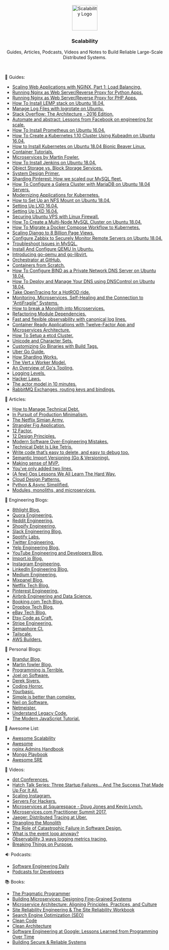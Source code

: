 <p align="center">
    <img alt="Scalability Logo" src="https://raw.githubusercontent.com/Clivern/Scalability/main/images/logo.png" height="80" />
    <h3 align="center">Scalability</h3>
    <p align="center">Guides, Articles, Podcasts, Videos and Notes to Build Reliable Large-Scale Distributed Systems.</p>
</p>
<br/>


:orange_book: Guides:

* [Scaling Web Applications with NGINX, Part 1: Load Balancing.](https://www.nginx.com/blog/scaling-web-applications-nginx-part-load-balancing/)
* [Running Nginx as Web Server/Reverse Proxy for Python Apps.](https://www.digitalocean.com/community/tutorials/how-to-set-up-django-with-postgres-nginx-and-gunicorn-on-ubuntu-16-04)
* [Running Nginx as Web Server/Reverse Proxy for PHP Apps.](https://www.digitalocean.com/community/tutorials/how-to-install-linux-nginx-mysql-php-lemp-stack-in-ubuntu-16-04)
* [How To Install LEMP stack on Ubuntu 18.04.](https://www.digitalocean.com/community/tutorials/how-to-install-linux-nginx-mysql-php-lemp-stack-ubuntu-18-04)
* [Manage Log Files with logrotate on Ubuntu.](https://www.digitalocean.com/community/tutorials/how-to-manage-logfiles-with-logrotate-on-ubuntu-16-04)
* [Stack Overflow: The Architecture - 2016 Edition.](https://nickcraver.com/blog/2016/02/17/stack-overflow-the-architecture-2016-edition/)
* [Automate and abstract: Lessons from Facebook on engineering for scale.](https://architecht.io/lessons-from-facebook-on-engineering-for-scale-f5716f0afc7a)
* [How To Install Prometheus on Ubuntu 16.04.](https://www.digitalocean.com/community/tutorials/how-to-install-prometheus-on-ubuntu-16-04)
* [How To Create a Kubernetes 1.10 Cluster Using Kubeadm on Ubuntu 16.04.](https://www.digitalocean.com/community/tutorials/how-to-create-a-kubernetes-1-10-cluster-using-kubeadm-on-ubuntu-16-04)
* [How to Install Kubernetes on Ubuntu 18.04 Bionic Beaver Linux.](https://linuxconfig.org/how-to-install-kubernetes-on-ubuntu-18-04-bionic-beaver-linux)
* [Container Tutorials.](http://containertutorials.com/index.html#)
* [Microservices by Martin Fowler.](https://www.martinfowler.com/articles/microservices.html)
* [How To Install Jenkins on Ubuntu 18.04.](https://www.digitalocean.com/community/tutorials/how-to-install-jenkins-on-ubuntu-18-04)
* [Object Storage vs. Block Storage Services.](https://www.digitalocean.com/community/tutorials/object-storage-vs-block-storage-services)
* [System Design Primer.](https://github.com/donnemartin/system-design-primer)
* [Sharding Pinterest: How we scaled our MySQL fleet.](https://medium.com/@Pinterest_Engineering/sharding-pinterest-how-we-scaled-our-mysql-fleet-3f341e96ca6f)
* [How To Configure a Galera Cluster with MariaDB on Ubuntu 18.04 Servers.](https://www.digitalocean.com/community/tutorials/how-to-configure-a-galera-cluster-with-mariadb-on-ubuntu-18-04-servers)
* [Modernizing Applications for Kubernetes.](https://www.digitalocean.com/community/tutorials/modernizing-applications-for-kubernetes)
* [How to Set Up an NFS Mount on Ubuntu 18.04.](https://www.digitalocean.com/community/tutorials/how-to-set-up-an-nfs-mount-on-ubuntu-18-04)
* [Setting Up LXD 16.04.](https://www.digitalocean.com/community/tutorials/how-to-set-up-and-use-lxd-on-ubuntu-16-04)
* [Setting Up LXD 16.04.](https://tutorials.ubuntu.com/tutorial/tutorial-setting-up-lxd-1604)
* [Securing Ubuntu VPS with Linux Firewall.](https://www.hostinger.com/tutorials/iptables-tutorial)
* [How To Create a Multi-Node MySQL Cluster on Ubuntu 18.04.](https://www.digitalocean.com/community/tutorials/how-to-create-a-multi-node-mysql-cluster-on-ubuntu-18-04)
* [How To Migrate a Docker Compose Workflow to Kubernetes.](https://www.digitalocean.com/community/tutorials/how-to-migrate-a-docker-compose-workflow-to-kubernetes)
* [Scaling Django to 8 Billion Page Views.](https://blog.disqus.com/scaling-django-to-8-billion-page-views)
* [Configure Zabbix to Securely Monitor Remote Servers on Ubuntu 18.04.](https://www.digitalocean.com/community/tutorials/how-to-install-and-configure-zabbix-to-securely-monitor-remote-servers-on-ubuntu-18-04)
* [Troubleshoot Issues in MySQL.](https://www.digitalocean.com/community/tutorial_series/how-to-troubleshoot-issues-in-mysql)
* [Install And Configure QEMU In Ubuntu.](https://www.unixmen.com/how-to-install-and-configure-qemu-in-ubuntu/)
* [Introducing go-qemu and go-libvirt.](https://blog.digitalocean.com/introducing-go-qemu-and-go-libvirt/)
* [Orchestrator at GitHub.](https://github.blog/2016-12-08-orchestrator-github/)
* [Containers from Scratch.](https://ericchiang.github.io/post/containers-from-scratch/)
* [How To Configure BIND as a Private Network DNS Server on Ubuntu 18.04.](https://www.digitalocean.com/community/tutorials/how-to-configure-bind-as-a-private-network-dns-server-on-ubuntu-18-04)
* [How To Deploy and Manage Your DNS using DNSControl on Ubuntu 18.04.](https://www.digitalocean.com/community/tutorials/how-to-deploy-and-manage-your-dns-using-dnscontrol-on-ubuntu-18-04)
* [Take OpenTracing for a HotROD ride.](https://medium.com/opentracing/take-opentracing-for-a-hotrod-ride-f6e3141f7941)
* [Monitoring, Microservices, Self-Healing and the Connection to “AntiFragile” Systems.](https://thenewstack.io/monitoring-microservices-self-healing-and-the-connection-to-antifragile-systems/)
* [How to break a Monolith into Microservices.](https://martinfowler.com/articles/break-monolith-into-microservices.html)
* [Refactoring Module Dependencies.](https://martinfowler.com/articles/refactoring-dependencies.html)
* [Fast and flexible observability with canonical log lines.](https://stripe.com/en-nl/blog/canonical-log-lines)
* [Container Ready Applications with Twelve-Factor App and Microservices Architecture.](https://medium.com/capital-one-tech/container-ready-applications-with-twelve-factor-app-and-microservices-architecture-16af683a767f)
* [How To Setup a etcd Cluster.](https://devopscube.com/setup-etcd-cluster-linux/)
* [Unicode and Character Sets.](https://www.joelonsoftware.com/2003/10/08/the-absolute-minimum-every-software-developer-absolutely-positively-must-know-about-unicode-and-character-sets-no-excuses/)
* [Customizing Go Binaries with Build Tags.](https://www.digitalocean.com/community/tutorials/customizing-go-binaries-with-build-tags)
* [Uber Go Guide.](https://github.com/uber-go/guide)
* [How Sharding Works.](https://medium.com/@jeeyoungk/how-sharding-works-b4dec46b3f6)
* [The Vert.x Worker Model.](https://developer.mastercard.com/blog/the-vertx-worker-model)
* [An Overview of Go's Tooling.](https://www.alexedwards.net/blog/an-overview-of-go-tooling)
* [Logging Levels.](https://reflectoring.io/logging-levels/)
* [Hacker Laws.](https://github.com/dwmkerr/hacker-laws)
* [The actor model in 10 minutes.](https://www.brianstorti.com/the-actor-model/)
* [RabbitMQ Exchanges, routing keys and bindings.](https://www.cloudamqp.com/blog/2015-09-03-part4-rabbitmq-for-beginners-exchanges-routing-keys-bindings.html)


:orange_book: Articles:

* [How to Manage Technical Debt.](https://medium.com/swlh/how-to-manage-technical-debt-e18904dd9e27)
* [In Pursuit of Production Minimalism.](https://brandur.org/minimalism)
* [The Netflix Simian Army.](https://medium.com/netflix-techblog/the-netflix-simian-army-16e57fbab116)
* [Strangler Fig Application.](https://martinfowler.com/bliki/StranglerFigApplication.html)
* [12 Factor.](https://12factor.net/)
* [12 Design Principles.](https://docs.microsoft.com/en-us/azure/architecture/guide/design-principles/)
* [Modern Software Over-Engineering Mistakes.](https://medium.com/@rdsubhas/10-modern-software-engineering-mistakes-bc67fbef4fc8)
* [Technical Debt Is Like Tetris.](https://medium.com/s/story/technical-debt-is-like-tetris-168f64d8b700)
* [Write code that’s easy to delete, and easy to debug too.](https://programmingisterrible.com/post/173883533613/code-to-debug)
* [Semantic Import Versioning (Go & Versioning).](https://research.swtch.com/vgo-import)
* [Making sense of MVP.](https://blog.crisp.se/2016/01/25/henrikkniberg/making-sense-of-mvp)
* [You've only added two lines.](https://www.mrlacey.com/2020/07/youve-only-added-two-lines-why-did-that.html)
* [(A few) Ops Lessons We All Learn The Hard Way.](https://www.netmeister.org/blog/ops-lessons.html)
* [Cloud Design Patterns.](https://docs.microsoft.com/en-us/azure/architecture/patterns/)
* [Python & Async Simplified.](https://www.aeracode.org/2018/02/19/python-async-simplified/)
* [Modules, monoliths, and microservices.](https://tailscale.com/blog/modules-monoliths-and-microservices/)


:newspaper: Engineering Blogs:

* [8thlight Blog.](https://8thlight.com/blog/)
* [Quora Engineering.](https://engineering.quora.com/)
* [Reddit Engineering.](https://redditblog.com/)
* [Shopify Engineering.](https://engineering.shopify.com/)
* [Slack Engineering Blog.](https://slack.engineering/)
* [Spotify Labs.](https://labs.spotify.com/)
* [Twitter Engineering.](https://blog.twitter.com/engineering/en_us.html)
* [Yelp Engineering Blog.](https://engineeringblog.yelp.com/)
* [YouTube Engineering and Developers Blog.](https://youtube-eng.googleblog.com/)
* [Import.io Blog.](https://www.import.io/blog/)
* [Instagram Engineering.](https://instagram-engineering.com/)
* [LinkedIn Engineering Blog.](https://engineering.linkedin.com/blog)
* [Medium Engineering.](https://medium.engineering/)
* [Mixpanel Blog.](https://mixpanel.com/blog/)
* [Netflix Tech Blog.](https://medium.com/netflix-techblog)
* [Pinterest Engineering.](https://medium.com/@Pinterest_Engineering)
* [Airbnb Engineering and Data Science.](https://medium.com/airbnb-engineering)
* [Booking.com Tech Blog.](https://blog.booking.com/)
* [Dropbox Tech Blog.](https://blogs.dropbox.com/tech/)
* [eBay Tech Blog.](https://www.ebayinc.com/stories/blogs/tech/)
* [Etsy Code as Craft.](https://codeascraft.com/)
* [Stripe Engineering.](https://stripe.com/blog/engineering)
* [Semaphore CI.](https://semaphoreci.com/category/engineering)
* [Tailscale.](https://tailscale.com/blog/)
* [AWS Builders.](https://aws.amazon.com/builders-library/?cards-body.sort-by=item.additionalFields.customSort&cards-body.sort-order=asc)


:newspaper: Personal Blogs:

* [Brandur Blog.](https://brandur.org/articles)
* [Martin fowler Blog.](https://martinfowler.com/)
* [Programming is Terrible.](https://programmingisterrible.com)
* [Joel on Software.](https://www.joelonsoftware.com/)
* [Derek Sivers.](https://sivers.org/blog)
* [Coding Horror.](https://blog.codinghorror.com/)
* [Yourbasic.](https://yourbasic.org/)
* [Simple is better than complex.](https://simpleisbetterthancomplex.com/)
* [Neil on Software.](https://neilonsoftware.com/blog/)
* [Netmeister.](https://www.netmeister.org/blog)
* [Understand Legacy Code.](https://understandlegacycode.com/)
* [The Modern JavaScript Tutorial.](https://javascript.info/)


:newspaper: Awesome List:

* [Awesome Scalability](https://github.com/binhnguyennus/awesome-scalability)
* [Awesome](https://github.com/sindresorhus/awesome)
* [nginx Admins Handbook](https://github.com/trimstray/nginx-admins-handbook)
* [Mongo Playbook](https://github.com/Clivern/MongoPlaybook)
* [Awesome SRE](https://github.com/dastergon/awesome-sre)


:movie_camera: Videos:

* [dot Conferences.](https://www.dotconferences.com/talks)
* [Hatch Talk Series: Three Startup Failures... And The Success That Made Up For It All.](https://www.youtube.com/watch?v=y1N8Zah7aSg)
* [Scaling Instagram.](https://www.youtube.com/watch?v=hnpzNAPiC0E)
* [Servers For Hackers.](https://serversforhackers.com/)
* [Microservices at Squarespace - Doug Jones and Kevin Lynch.](https://www.youtube.com/watch?v=sqnDAnZgyLs)
* [Microservices.com Practitioner Summit 2017.](https://www.youtube.com/playlist?list=PL7Og3MgqGrDR6YjnwJTphPQmkaZNWjEBS)
* [Jaeger: Distributed Tracing at Uber.](https://www.youtube.com/watch?v=s7IrYt1igSM)
* [Strangling the Monolith](https://www.youtube.com/watch?v=EVvnBgSX04c)
* [The Role of Catastrophic Failure in Software Design.](https://www.youtube.com/watch?v=DhYQms3QF3o)
* [What is the event loop anyway?](https://www.youtube.com/watch?v=8aGhZQkoFbQ)
* [Observability 3 ways logging metrics tracing.](https://www.dotconferences.com/2017/04/adrian-cole-observability-3-ways-logging-metrics-tracing)
* [Breaking Things on Purpose.](https://www.youtube.com/watch?time_continue=2&v=jET4FTTwB5E)


:sound: Podcasts:

* [Software Engineering Daily](https://softwareengineeringdaily.com/)
* [Podcasts for Developers](https://changelog.com/podcasts)


:books: Books:

* [The Pragmatic Programmer](https://www.amazon.com/Pragmatic-Programmer-Journeyman-Master-ebook-dp-B003GCTQAE/dp/B003GCTQAE)
* [Building Microservices: Designing Fine-Grained Systems](http://shop.oreilly.com/product/0636920033158.do)
* [Microservice Architecture: Aligning Principles, Practices, and Culture](http://shop.oreilly.com/product/0636920050308.do)
* [Site Reliability Engineering & The Site Reliability Workbook](https://landing.google.com/sre/books/)
* [Search Engine Optimization (SEO)](https://www.amazon.com/Search-Engine-Optimization-SEO-Hour/dp/0470902590)
* [Clean Code](https://www.amazon.com/Clean-Code-Handbook-Software-Craftsmanship/dp/0132350882)
* [Clean Architecture](https://www.amazon.com/dp/0134494164/)
* [Software Engineering at Google: Lessons Learned from Programming Over Time](https://www.amazon.com/Software-Engineering-Google-Lessons-Programming/dp/1492082791)
* [Building Secure & Reliable Systems](https://www.amazon.com/Building-Secure-Reliable-Systems-Implementing/dp/1492083127)
